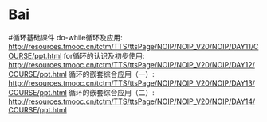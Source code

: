 # Bai
#循环基础课件	
do-while循环及应用:
	http://resources.tmooc.cn/tctm/TTS/ttsPage/NOIP/NOIP_V20/NOIP/DAY11/COURSE/ppt.html
for循环的认识及初步使用:	
	http://resources.tmooc.cn/tctm/TTS/ttsPage/NOIP/NOIP_V20/NOIP/DAY12/COURSE/ppt.html
循环的嵌套综合应用（一）:	
	http://resources.tmooc.cn/tctm/TTS/ttsPage/NOIP/NOIP_V20/NOIP/DAY13/COURSE/ppt.html
循环的嵌套综合应用（二）:	
	http://resources.tmooc.cn/tctm/TTS/ttsPage/NOIP/NOIP_V20/NOIP/DAY14/COURSE/ppt.html
